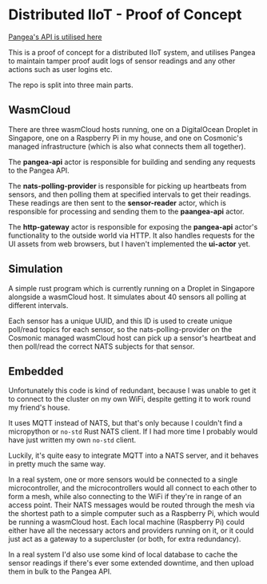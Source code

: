 # Distributed IIoT - Proof of Concept

[Pangea's API is utilised here](https://github.com/jclmnop/distributed-iiot-poc/tree/master/wasmcloud/actors/pangea-api)

This is a proof of concept for a distributed IIoT system, and utilises Pangea 
to maintain tamper proof audit logs of sensor readings and any other actions such 
as user logins etc.

The repo is split into three main parts.

## WasmCloud
There are three wasmCloud hosts running, one on a DigitalOcean Droplet in Singapore,
one on a Raspberry Pi in my house, and one on Cosmonic's managed infrastructure (which
is also what connects them all together).

The **pangea-api** actor is responsible for building and sending any requests to the
Pangea API. 

The **nats-polling-provider** is responsible for picking up heartbeats from sensors, 
and then polling them at specified intervals to get their readings. These readings
are then sent to the **sensor-reader** actor, which is responsible for processing
and sending them to the **paangea-api** actor.

The **http-gateway** actor is responsible for exposing the **pangea-api** actor's
functionality to the outside world via HTTP. It also handles requests for the UI
assets from web browsers, but I haven't implemented the **ui-actor** yet.

## Simulation
A simple rust program which is currently running on a Droplet in Singapore alongside
a wasmCloud host. It simulates about 40 sensors all polling at different intervals. 

Each sensor has a unique UUID, and this ID is used to create unique poll/read
topics for each sensor, so the nats-polling-provider on the Cosmonic managed 
wasmCloud host can pick up a sensor's heartbeat and then poll/read the correct
NATS subjects for that sensor.

## Embedded
Unfortunately this code is kind of redundant, because I was unable to get it to 
connect to the cluster on my own WiFi, despite getting it to work round my friend's
house. 

It uses MQTT instead of NATS, but that's only because I couldn't find a 
micropython or `no-std` Rust NATS client. If I had more time I probably would 
have just written my own `no-std` client.

Luckily, it's quite easy to integrate MQTT into a NATS server, and it behaves 
in pretty much the same way. 

In a real system, one or more sensors would be connected to a single microcontroller,
and the microcontrollers would all connect to each other to form a mesh, while also
connecting to the WiFi if they're in range of an access point. Their NATS messages
would be routed through the mesh via the shortest path to a simple computer such as 
a Raspberry Pi, which would be running a wasmCloud host. Each local machine (Raspberry Pi)
could either have all the necessary actors and providers running on it, or it could
just act as a gateway to a supercluster (or both, for extra redundancy). 

In a real system I'd also use some kind of local database to cache the sensor readings
if there's ever some extended downtime, and then upload them in bulk to the Pangea API.